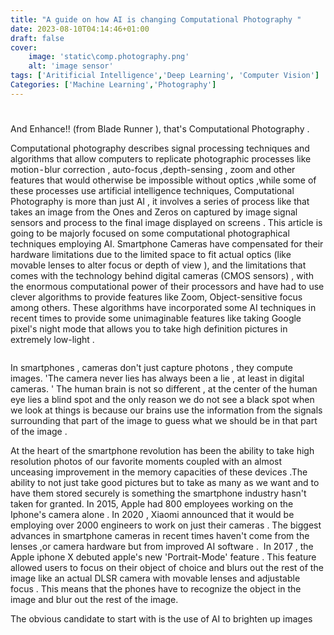 ```yaml
---
title: "A guide on how AI is changing Computational Photography "
date: 2023-08-10T04:14:46+01:00
draft: false
cover:
    image: 'static\comp.photography.png'
    alt: 'image sensor'
tags: ['Aritificial Intelligence','Deep Learning', 'Computer Vision']
Categories: ['Machine Learning','Photography']
---
```


#
And Enhance!! (from Blade Runner ), that's Computational Photography .





Computational photography describes signal processing techniques and algorithms that allow computers to replicate photographic processes like motion - blur correction , auto-focus ,depth-sensing , zoom and other features that would otherwise be impossible without optics ,while some of these processes use artificial intelligence techniques, Computational Photography is more than just AI , it involves a series of process like that takes an image from the Ones and Zeros on captured by image signal sensors and process to the final image displayed on screens . This article is going to be majorly focused on some computational photographical techniques employing AI.
Smartphone Cameras have compensated for their hardware limitations due to the limited space to fit actual optics (like movable lenses to alter focus or depth of view ), and the limitations that comes with the technology behind digital cameras (CMOS sensors) , with the enormous computational power of their processors and have had to use clever algorithms to provide features like Zoom, Object-sensitive focus among others. These algorithms have incorporated some AI techniques in recent times to provide some unimaginable features like taking Google pixel's night mode that allows you to take high definition pictures in extremely low-light .

<image> 

In smartphones , cameras don't just capture photons , they compute images. 'The camera never lies has always been a lie , at least in digital cameras. '
The human brain is not so different , at the center of the human eye lies a blind spot and the only reason we do not see a black spot when we look at things is because our brains use the information from the signals surrounding that part of the image to guess what we should be in that part of the image .

At the heart of the smartphone revolution has been the ability to take high resolution photos of our favorite moments coupled with an almost unceasing improvement in the memory capacities of these devices .The ability to not just take good pictures but to take as many as we want and to have them stored securely is something the smartphone industry hasn't taken for granted. In 2015, Apple had 800 employees working on the Iphone's camera alone . In 2020 , Xiaomi announced that it would be employing over 2000 engineers to work on just their cameras .
The biggest advances in smartphone cameras in recent times haven't come from the lenses ,or camera hardware but from improved AI software . 
In 2017 , the Apple iphone X debuted apple's new 'Portrait-Mode' feature . This feature allowed users to focus on their object of choice and blurs out the rest of the image like an actual DLSR camera with movable lenses and adjustable focus . This means that the phones have to recognize the object in the image and blur out the rest of the image. 

The obvious candidate to start with is the use of AI to brighten up images
